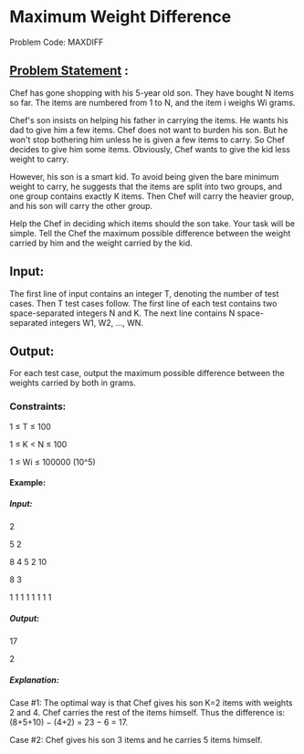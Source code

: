 # Maximum Weight Difference 
Problem Code: MAXDIFF

## [Problem Statement](https://www.codechef.com/problems/MAXDIFF) :
Chef has gone shopping with his 5-year old son. They have bought N items so far. The items are numbered from 1 to N, and the item i weighs Wi grams.

Chef's son insists on helping his father in carrying the items. He wants his dad to give him a few items. Chef does not want to burden his son. But he won't stop bothering him unless he is given a few items to carry. So Chef decides to give him some items. Obviously, Chef wants to give the kid less weight to carry.

However, his son is a smart kid. To avoid being given the bare minimum weight to carry, he suggests that the items are split into two groups, and one group contains exactly K items. Then Chef will carry the heavier group, and his son will carry the other group.

Help the Chef in deciding which items should the son take. Your task will be simple. Tell the Chef the maximum possible difference between the weight carried by him and the weight carried by the kid.

## Input:
The first line of input contains an integer T, denoting the number of test cases. Then T test cases follow. The first line of each test contains two space-separated integers N and K. The next line contains N space-separated integers W1, W2, ..., WN.

## Output:
For each test case, output the maximum possible difference between the weights carried by both in grams.

### Constraints:

1 ≤ T ≤ 100

1 ≤ K < N ≤ 100

1 ≤ Wi ≤ 100000 (10^5)

#### Example:

##### Input:

2

5 2

8 4 5 2 10

8 3

1 1 1 1 1 1 1 1

##### Output:

17

2

##### Explanation:

Case #1: The optimal way is that Chef gives his son K=2 items with weights 2 and 4. Chef carries the rest of the items himself. Thus the difference is: (8+5+10) − (4+2) = 23 − 6 = 17.

Case #2: Chef gives his son 3 items and he carries 5 items himself.